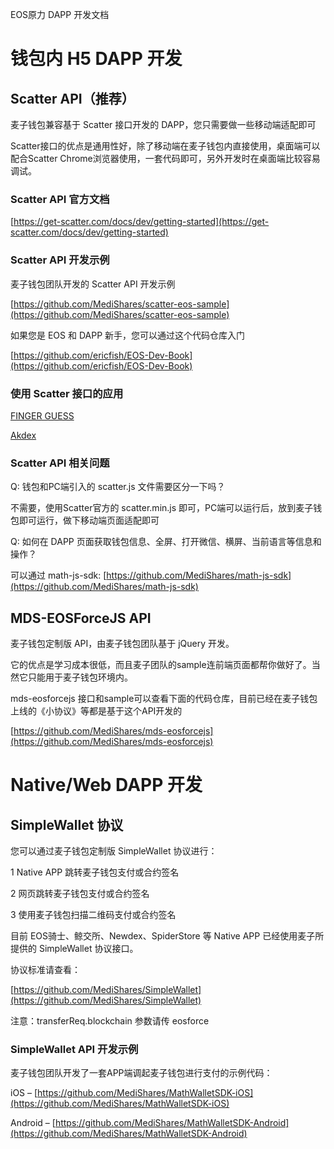 EOS原力 DAPP 开发文档

# 钱包内 H5 DAPP 开发

## Scatter API（推荐）

麦子钱包兼容基于 Scatter 接口开发的 DAPP，您只需要做一些移动端适配即可

Scatter接口的优点是通用性好，除了移动端在麦子钱包内直接使用，桌面端可以配合Scatter Chrome浏览器使用，一套代码即可，另外开发时在桌面端比较容易调试。

### Scatter API 官方文档

[https://get-scatter.com/docs/dev/getting-started](https://get-scatter.com/docs/dev/getting-started)

### Scatter API 开发示例

麦子钱包团队开发的 Scatter API 开发示例

[https://github.com/MediShares/scatter-eos-sample](https://github.com/MediShares/scatter-eos-sample)

如果您是 EOS 和 DAPP 新手，您可以通过这个代码仓库入门

[https://github.com/ericfish/EOS-Dev-Book](https://github.com/ericfish/EOS-Dev-Book)

### 使用 Scatter 接口的应用

[FINGER GUESS](http://www.guessplay.net)

[Akdex](https://dapp.akdex.io)

### Scatter API 相关问题

Q: 钱包和PC端引入的 scatter.js 文件需要区分一下吗？

不需要，使用Scatter官方的 scatter.min.js 即可，PC端可以运行后，放到麦子钱包即可运行，做下移动端页面适配即可

Q: 如何在 DAPP 页面获取钱包信息、全屏、打开微信、横屏、当前语言等信息和操作？

可以通过 math-js-sdk: [https://github.com/MediShares/math-js-sdk](https://github.com/MediShares/math-js-sdk)

## MDS-EOSForceJS API

麦子钱包定制版 API，由麦子钱包团队基于 jQuery 开发。

它的优点是学习成本很低，而且麦子团队的sample连前端页面都帮你做好了。当然它只能用于麦子钱包环境内。

mds-eosforcejs 接口和sample可以查看下面的代码仓库，目前已经在麦子钱包上线的《小协议》等都是基于这个API开发的

[https://github.com/MediShares/mds-eosforcejs](https://github.com/MediShares/mds-eosforcejs)

# Native/Web DAPP 开发

## SimpleWallet 协议

您可以通过麦子钱包定制版 SimpleWallet 协议进行：

1 Native APP 跳转麦子钱包支付或合约签名

2 网页跳转麦子钱包支付或合约签名

3 使用麦子钱包扫描二维码支付或合约签名

目前 EOS骑士、鲸交所、Newdex、SpiderStore 等 Native APP 已经使用麦子所提供的 SimpleWallet 协议接口。

协议标准请查看：

[https://github.com/MediShares/SimpleWallet](https://github.com/MediShares/SimpleWallet)

注意：transferReq.blockchain 参数请传 eosforce

### SimpleWallet API 开发示例

麦子钱包团队开发了一套APP端调起麦子钱包进行支付的示例代码：

iOS – [https://github.com/MediShares/MathWalletSDK-iOS](https://github.com/MediShares/MathWalletSDK-iOS)

Android – [https://github.com/MediShares/MathWalletSDK-Android](https://github.com/MediShares/MathWalletSDK-Android)

